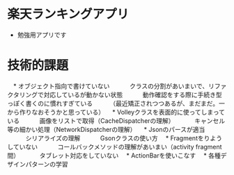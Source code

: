 # 楽天ランキングアプリ
* 勉強用アプリです


# 技術的課題
　* オブジェクト指向で書けていない
　　　クラスの分割があいまいで、リファクタリングで対応しているが動かない状態
　　　動作確認をする際に手続き型っぽく書くのに慣れすぎている
　　　（最近矯正されつつあるが、まだまだ。一から作りなおそうかと思っている）
　* Volleyクラスを表面的に使ってしまっている
　　　画像をリストで取得（CacheDispatcherの理解）
　　　キャンセル等の細かい処理（NetworkDispatcherの理解）
　* Jsonのパースが適当
　　　シリアライズの理解
　　　Gsonクラスの使い方
　* Fragmentをりようしていない
　　　コールバックメソッドの理解があいまい（activity fragment間）
　　　タブレット対応をしていない
　* ActionBarを使いこなす
　* 各種デザインパターンの学習
